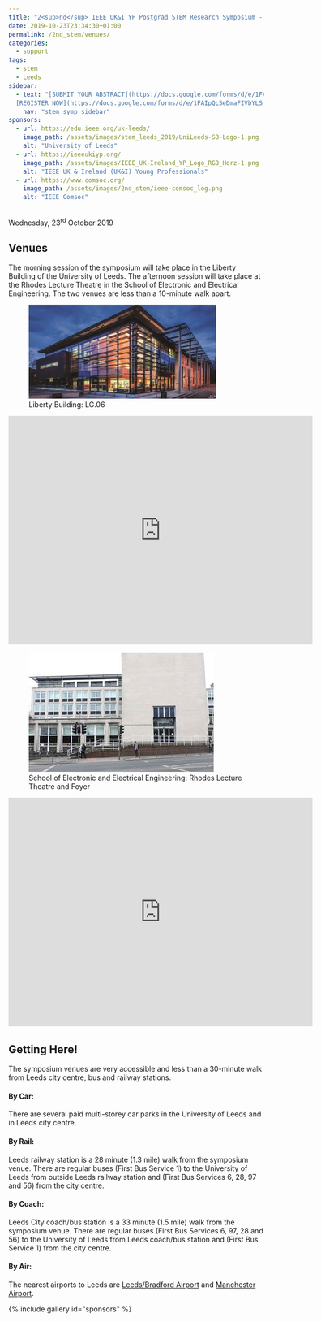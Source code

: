 ```yaml
---
title: "2<sup>nd</sup> IEEE UK&I YP Postgrad STEM Research Symposium - Venues"
date: 2019-10-23T23:34:30+01:00
permalink: /2nd_stem/venues/
categories:
  - support
tags:
  - stem
  - Leeds
sidebar:
  - text: "[SUBMIT YOUR ABSTRACT](https://docs.google.com/forms/d/e/1FAIpQLScc-PwLXCjWlXFSW3gZV38aU1iiRDb0zHMwfKTZcZL6QXGXgQ/viewform){: .btn .btn--success}
  [REGISTER NOW](https://docs.google.com/forms/d/e/1FAIpQLSeDmaFIVbYLSmBbvkKWVVyZtRapcTI0aO_75W6BwDnofLv9Dg/viewform){: .btn .btn--success}"
    nav: "stem_symp_sidebar"
sponsors:
  - url: https://edu.ieee.org/uk-leeds/
    image_path: /assets/images/stem_leeds_2019/UniLeeds-SB-Logo-1.png
    alt: "University of Leeds"
  - url: https://ieeeukiyp.org/
    image_path: /assets/images/IEEE_UK-Ireland_YP_Logo_RGB_Horz-1.png
    alt: "IEEE UK & Ireland (UK&I) Young Professionals"
  - url: https://www.comsoc.org/
    image_path: /assets/images/2nd_stem/ieee-comsoc_log.png
    alt: "IEEE Comsoc"
---
```


Wednesday, 23<sup>rd</sup> October 2019

## Venues

The morning session of the symposium will take place in the Liberty Building of the University of Leeds. The afternoon session will take place at the Rhodes Lecture Theatre in the School of Electronic and Electrical Engineering. The two venues are less than a 10-minute walk apart.

<figure class="half">
	<img src="/assets/images/stem_leeds_2019/MG_0090_smaller_resized-370x185.jpg">
	    <figcaption>Liberty Building: LG.06</figcaption>
</figure>

<iframe src="https://www.google.com/maps/embed?pb=!1m14!1m8!1m3!1d4711.815623445192!2d-1.5606894!3d53.8089241!3m2!1i1024!2i768!4f13.1!3m3!1m2!1s0x48795eadd41016a3%3A0x8a16b885587c7650!2sThe%20Liberty%20Building!5e0!3m2!1sen!2sie!4v1570990257443!5m2!1sen!2sie" width="600" height="450" frameborder="0" style="border:0;" allowfullscreen=""></iframe>

<figure class="half">
	<img src="/assets/images/stem_leeds_2019/eee.jpg">
	    <figcaption>School of Electronic and Electrical Engineering: Rhodes Lecture Theatre and Foyer</figcaption>
</figure>

<iframe src="https://www.google.com/maps/embed?pb=!1m14!1m8!1m3!1d2355.874305475421!2d-1.5572319!3d53.8095203!3m2!1i1024!2i768!4f13.1!3m3!1m2!1s0x48795eaa37d6f157%3A0x3a763c74e6fc70db!2sSchool%20of%20Electronic%20and%20Electrical%20Engineering%2C%20University%20of%20Leeds!5e0!3m2!1sen!2sie!4v1570990495205!5m2!1sen!2sie" width="600" height="450" frameborder="0" style="border:0;" allowfullscreen=""></iframe>

## Getting Here!
The symposium venues are very accessible and less than a 30-minute walk from Leeds city centre, bus and railway stations.

#### By Car:
There are several paid multi-storey car parks in the University of Leeds and in Leeds city centre.

#### By Rail:
Leeds railway station is a 28 minute (1.3 mile) walk from the symposium venue. There are regular buses (First Bus Service 1) to the University of Leeds from outside Leeds railway station and (First Bus Services 6, 28, 97 and 56) from the city centre.

#### By Coach:
Leeds City coach/bus station is a 33 minute (1.5 mile) walk from the symposium venue. There are regular buses (First Bus Services 6, 97, 28 and 56) to the University of Leeds from Leeds coach/bus station and (First Bus Service 1) from the city centre.

#### By Air:
The nearest airports to Leeds are [Leeds/Bradford Airport](https://www.leedsbradfordairport.co.uk/)  and [Manchester Airport](https://www.manchesterairport.co.uk/).

{% include gallery id="sponsors" %}
